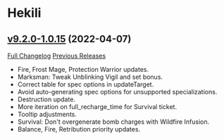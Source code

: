# Hekili

## [v9.2.0-1.0.15](https://github.com/Hekili/hekili/tree/v9.2.0-1.0.15) (2022-04-07)
[Full Changelog](https://github.com/Hekili/hekili/compare/v9.2.0-1.0.14...v9.2.0-1.0.15) [Previous Releases](https://github.com/Hekili/hekili/releases)


- Fire, Frost Mage, Protection Warrior updates.  
- Marksman:  Tweak Unblinking Vigil and set bonus.  
- Correct table for spec options in updateTarget.  
- Avoid auto-generating spec options for unsupported specializations.  
- Destruction update.  
- More iteration on full\_recharge\_time for Survival ticket.  
- Tooltip adjustments.  
- Survival:  Don't overgenerate bomb charges with Wildfire Infusion.  
- Balance, Fire, Retribution priority updates.  
